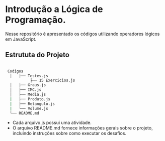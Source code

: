 
# Introdução a Lógica de Programação.

Nesse repositório é apresentado os códigos utilizando operadores lógicos em JavaScript.


## Estrututa do Projeto


```bash
  
 Codigos
  │   ├── Testes.js
           ├── 15 Exercicios.js
  │   ├── Graus.js
  │   ├── IMC.js
  │   ├── Media.js
  |   ├── Produto.js
  |   ├── Retangulo.js
  |   └── Volume.js
  └── README.md
```
- Cada arquivo.js possui uma atividade.
- O arquivo README.md fornece informações gerais sobre o projeto, incluindo instruções sobre como executar os desafios.
